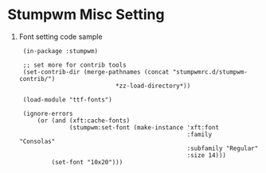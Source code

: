 Stumpwm Misc Setting
==================================

1. Font setting code sample

        (in-package :stumpwm)

        ;; set more for contrib tools 
        (set-contrib-dir (merge-pathnames (concat "stumpwmrc.d/stumpwm-contrib/")
                                  *zz-load-directory*))

        (load-module "ttf-fonts")

        (ignore-errors
            (or (and (xft:cache-fonts)
                     (stumpwm:set-font (make-instance 'xft:font
                                                      :family    "Consolas"
                                                      :subfamily "Regular"
                                                      :size 14)))
                (set-font "10x20")))

